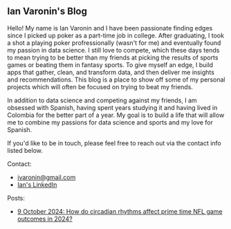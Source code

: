 ## Ian Varonin's Blog

Hello! My name is Ian Varonin and I have been passionate finding edges since I picked up poker as a part-time job in college. After graduating, I took a shot a playing poker profressionally (wasn't for me) and eventually found my passion in data science. I still love to compete, which these days tends to mean trying to be better than my friends at picking the results of sports games or beating them in fantasy sports. To give myself an edge, I build apps that gather, clean, and transform data, and then deliver me insights and recommendations. This blog is a place to show off some of my personal projects which will often be focused on trying to beat my friends.

In addition to data science and competing against my friends, I am obsessed with Spanish, having spent years studying it and having lived in Colombia for the better part of a year. My goal is to build a life that will allow me to combine my passions for data science and sports and my love for Spanish.

If you'd like to be in touch, please feel free to reach out via the contact info listed below. 

Contact: 
- ivaronin@gmail.com
- [Ian's LinkedIn](https://www.linkedin.com/in/ianvaronin/)

Posts:
- [9 October 2024: How do circadian rhythms affect prime time NFL game outcomes in 2024?](https://ivaronin.github.io/2024/10/09/nfl_circadian_rhythm.html)

